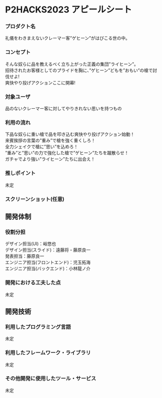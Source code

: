 # P2HACKS2023 アピールシート 
### プロダクト名  
礼儀をわきまえないクレーマー客”ゲヒーン”がはびこる世の中。  


### コンセプト  
そんな奴らに品を教えるべく立ち上がった正義の集団”ライヒーン”。  
招待されたお客様としてのプライドを胸に、”ゲヒーン”どもを”おもい”の槍で討伐せよ!  
爽快やり投げアクションここに開幕!      

### 対象ユーザ  
品のないクレーマー客に対してやりきれない思いを持つもの   

### 利用の流れ  
下品な奴らに重い槍で品を叩き込む爽快やり投げアクション始動！  
来賓挨拶の言葉の”重み”で槍を強く重くしろ！  
全力シェイクで槍に”思い”を込めろ！  
”重み”と”思い”の力で強化した槍で”ゲヒーン”たちを蹴散らせ！  
ガチャでより強い”ライヒーン”たちに出会え！  

### 推しポイント  
未定  

### スクリーンショット(任意)  

## 開発体制  

### 役割分担  
デザイン担当(UI)：峪悠也  
デザイン担当(スライド)：遠藤将・藤原良一  
発表担当：藤原良一  
エンジニア担当(フロントエンド)：児玉拓海  
エンジニア担当(バックエンド)：小林龍ノ介  
  

### 開発における工夫した点  
未定  

## 開発技術 

### 利用したプログラミング言語  
未定  

### 利用したフレームワーク・ライブラリ  
未定  

### その他開発に使用したツール・サービス
未定  
